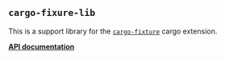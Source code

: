 ## `cargo-fixure-lib`

This is a support library for the [`cargo-fixture`](https://github.com/vojtechkral/cargo-fixture) cargo extension.

[**API documentation**](https://docs.rs/cargo-fixture-lib)
